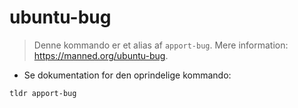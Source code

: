 # ubuntu-bug

> Denne kommando er et alias af `apport-bug`.
> Mere information: <https://manned.org/ubuntu-bug>.

- Se dokumentation for den oprindelige kommando:

`tldr apport-bug`
